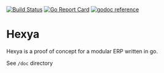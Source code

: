 [![Build Status](https://travis-ci.org/hexya-erp/hexya.svg?branch=master)](https://travis-ci.org/hexya-erp/hexya)
[![Go Report Card](https://goreportcard.com/badge/hexya-erp/hexya)](https://goreportcard.com/report/hexya-erp/hexya)
[![godoc reference](https://godoc.org/github.com/hexya-erp/hexya?status.png)](https://godoc.org/github.com/hexya-erp/hexya)

Hexya
===
Hexya is a proof of concept for a modular ERP written in go.

See `/doc` directory
